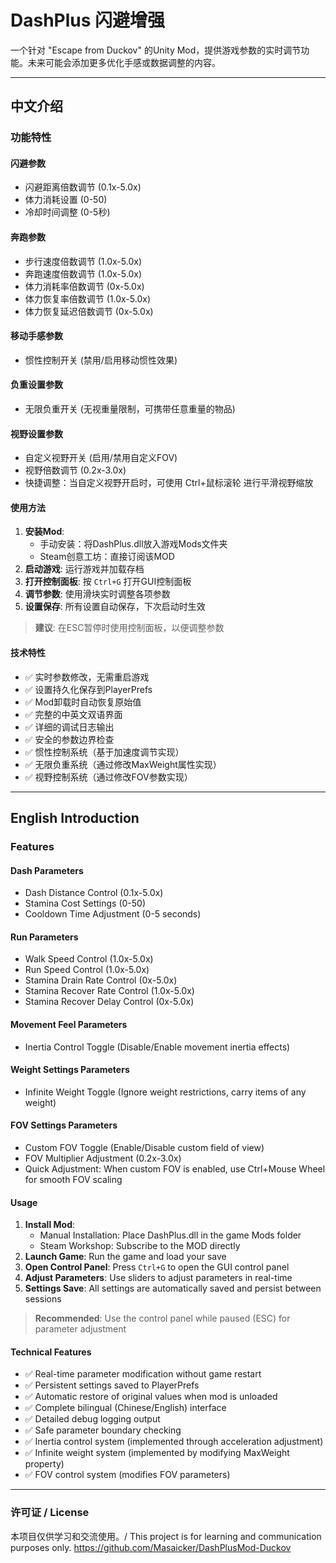 # DashPlus 闪避增强

一个针对 "Escape from Duckov" 的Unity Mod，提供游戏参数的实时调节功能。未来可能会添加更多优化手感或数据调整的内容。

---

## 中文介绍

### 功能特性

#### 闪避参数
- 闪避距离倍数调节 (0.1x-5.0x)
- 体力消耗设置 (0-50)
- 冷却时间调整 (0-5秒)

#### 奔跑参数
- 步行速度倍数调节 (1.0x-5.0x)
- 奔跑速度倍数调节 (1.0x-5.0x)
- 体力消耗率倍数调节 (0x-5.0x)
- 体力恢复率倍数调节 (1.0x-5.0x)
- 体力恢复延迟倍数调节 (0x-5.0x)

#### 移动手感参数
- 惯性控制开关 (禁用/启用移动惯性效果)

#### 负重设置参数
- 无限负重开关 (无视重量限制，可携带任意重量的物品)

#### 视野设置参数
- 自定义视野开关 (启用/禁用自定义FOV)
- 视野倍数调节 (0.2x-3.0x)
- 快捷调整：当自定义视野开启时，可使用 Ctrl+鼠标滚轮 进行平滑视野缩放

#### 使用方法
1. **安装Mod**:
   - 手动安装：将DashPlus.dll放入游戏Mods文件夹
   - Steam创意工坊：直接订阅该MOD
2. **启动游戏**: 运行游戏并加载存档
3. **打开控制面板**: 按 `Ctrl+G` 打开GUI控制面板
4. **调节参数**: 使用滑块实时调整各项参数
5. **设置保存**: 所有设置自动保存，下次启动时生效

> **建议**: 在ESC暂停时使用控制面板，以便调整参数

#### 技术特性
- ✅ 实时参数修改，无需重启游戏
- ✅ 设置持久化保存到PlayerPrefs
- ✅ Mod卸载时自动恢复原始值
- ✅ 完整的中英文双语界面
- ✅ 详细的调试日志输出
- ✅ 安全的参数边界检查
- ✅ 惯性控制系统（基于加速度调节实现）
- ✅ 无限负重系统（通过修改MaxWeight属性实现）
- ✅ 视野控制系统（通过修改FOV参数实现）

---

## English Introduction

### Features

#### Dash Parameters
- Dash Distance Control (0.1x-5.0x)
- Stamina Cost Settings (0-50)
- Cooldown Time Adjustment (0-5 seconds)

#### Run Parameters
- Walk Speed Control (1.0x-5.0x)
- Run Speed Control (1.0x-5.0x)
- Stamina Drain Rate Control (0x-5.0x)
- Stamina Recover Rate Control (1.0x-5.0x)
- Stamina Recover Delay Control (0x-5.0x)

#### Movement Feel Parameters
- Inertia Control Toggle (Disable/Enable movement inertia effects)

#### Weight Settings Parameters
- Infinite Weight Toggle (Ignore weight restrictions, carry items of any weight)

#### FOV Settings Parameters
- Custom FOV Toggle (Enable/Disable custom field of view)
- FOV Multiplier Adjustment (0.2x-3.0x)
- Quick Adjustment: When custom FOV is enabled, use Ctrl+Mouse Wheel for smooth FOV scaling

#### Usage
1. **Install Mod**:
   - Manual Installation: Place DashPlus.dll in the game Mods folder
   - Steam Workshop: Subscribe to the MOD directly
2. **Launch Game**: Run the game and load your save
3. **Open Control Panel**: Press `Ctrl+G` to open the GUI control panel
4. **Adjust Parameters**: Use sliders to adjust parameters in real-time
5. **Settings Save**: All settings are automatically saved and persist between sessions

> **Recommended**: Use the control panel while paused (ESC) for parameter adjustment

#### Technical Features
- ✅ Real-time parameter modification without game restart
- ✅ Persistent settings saved to PlayerPrefs
- ✅ Automatic restore of original values when mod is unloaded
- ✅ Complete bilingual (Chinese/English) interface
- ✅ Detailed debug logging output
- ✅ Safe parameter boundary checking
- ✅ Inertia control system (implemented through acceleration adjustment)
- ✅ Infinite weight system (implemented by modifying MaxWeight property)
- ✅ FOV control system (modifies FOV parameters)

---

### 许可证 / License
本项目仅供学习和交流使用。/ This project is for learning and communication purposes only.
https://github.com/Masaicker/DashPlusMod-Duckov